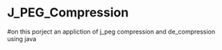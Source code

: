 # J_PEG_Compression
#on this porject an appliction of j_peg compression and de_compression using java
